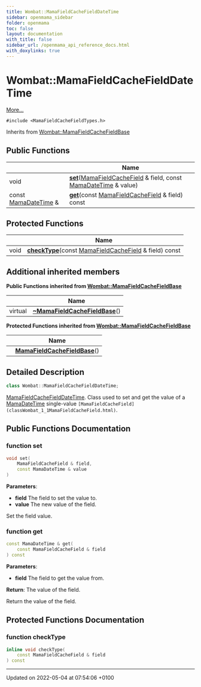 ```yaml
---
title: Wombat::MamaFieldCacheFieldDateTime
sidebar: openmama_sidebar
folder: openmama
toc: false
layout: documentation
with_title: false
sidebar_url: /openmama_api_reference_docs.html
with_doxylinks: true
---
```


# Wombat::MamaFieldCacheFieldDateTime



 [More...](#detailed-description)


`#include <MamaFieldCacheFieldTypes.h>`

Inherits from [Wombat::MamaFieldCacheFieldBase](classWombat_1_1MamaFieldCacheFieldBase.html)

## Public Functions

|                | Name           |
| -------------- | -------------- |
| void | **[set](classWombat_1_1MamaFieldCacheFieldDateTime.html#function-set)**([MamaFieldCacheField](classWombat_1_1MamaFieldCacheField.html) & field, const [MamaDateTime](classWombat_1_1MamaDateTime.html) & value) |
| const [MamaDateTime](classWombat_1_1MamaDateTime.html) & | **[get](classWombat_1_1MamaFieldCacheFieldDateTime.html#function-get)**(const [MamaFieldCacheField](classWombat_1_1MamaFieldCacheField.html) & field) const |

## Protected Functions

|                | Name           |
| -------------- | -------------- |
| void | **[checkType](classWombat_1_1MamaFieldCacheFieldDateTime.html#function-checktype)**(const [MamaFieldCacheField](classWombat_1_1MamaFieldCacheField.html) & field) const |

## Additional inherited members

**Public Functions inherited from [Wombat::MamaFieldCacheFieldBase](classWombat_1_1MamaFieldCacheFieldBase.html)**

|                | Name           |
| -------------- | -------------- |
| virtual | **[~MamaFieldCacheFieldBase](classWombat_1_1MamaFieldCacheFieldBase.html#function-~mamafieldcachefieldbase)**() |

**Protected Functions inherited from [Wombat::MamaFieldCacheFieldBase](classWombat_1_1MamaFieldCacheFieldBase.html)**

|                | Name           |
| -------------- | -------------- |
| | **[MamaFieldCacheFieldBase](classWombat_1_1MamaFieldCacheFieldBase.html#function-mamafieldcachefieldbase)**() |


## Detailed Description

```cpp
class Wombat::MamaFieldCacheFieldDateTime;
```


[MamaFieldCacheFieldDateTime](classWombat_1_1MamaFieldCacheFieldDateTime.html). Class used to set and get the value of a [MamaDateTime](classWombat_1_1MamaDateTime.html) single-value `[MamaFieldCacheField](classWombat_1_1MamaFieldCacheField.html)`. 

## Public Functions Documentation

### function set

```cpp
void set(
    MamaFieldCacheField & field,
    const MamaDateTime & value
)
```


**Parameters**: 

  * **field** The field to set the value to. 
  * **value** The new value of the field. 


Set the field value.


### function get

```cpp
const MamaDateTime & get(
    const MamaFieldCacheField & field
) const
```


**Parameters**: 

  * **field** The field to get the value from. 


**Return**: The value of the field. 

Return the value of the field.


## Protected Functions Documentation

### function checkType

```cpp
inline void checkType(
    const MamaFieldCacheField & field
) const
```


-------------------------------

Updated on 2022-05-04 at 07:54:06 +0100